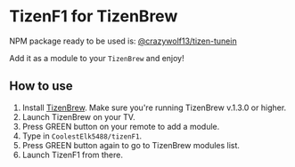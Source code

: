 # TizenF1 for TizenBrew

NPM package ready to be used is: [@crazywolf13/tizen-tunein](https://www.npmjs.com/package/@crazywolf13/tizen-tunein)

Add it as a module to your `TizenBrew` and enjoy!

## How to use
1. Install [TizenBrew](https://github.com/reisxd/TizenBrew). Make sure you're running TizenBrew v.1.3.0 or higher.
2. Launch TizenBrew on your TV.
3. Press GREEN button on your remote to add a module.
4. Type in `CoolestElk5488/tizenF1`.
5. Press GREEN button again to go to TizenBrew modules list.
6. Launch TizenF1 from there.

